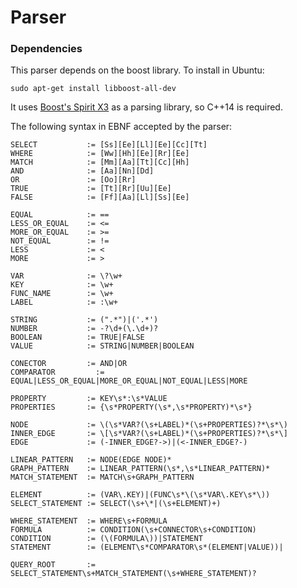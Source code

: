 # Parser

### Dependencies

This parser depends on the boost library. To install in Ubuntu:
```
sudo apt-get install libboost-all-dev
```
It uses [Boost's Spirit X3](https://www.boost.org/doc/libs/1_69_0/libs/spirit/doc/x3/html/index.html) as a parsing library, so C++14 is required.

The following syntax in EBNF accepted by the parser:
```
SELECT           := [Ss][Ee][Ll][Ee][Cc][Tt]
WHERE            := [Ww][Hh][Ee][Rr][Ee]
MATCH            := [Mm][Aa][Tt][Cc][Hh]
AND              := [Aa][Nn][Dd]
OR               := [Oo][Rr]
TRUE             := [Tt][Rr][Uu][Ee]
FALSE            := [Ff][Aa][Ll][Ss][Ee]

EQUAL            := ==
LESS_OR_EQUAL    := <=
MORE_OR_EQUAL    := >=
NOT_EQUAL        := !=
LESS             := <
MORE             := >

VAR              := \?\w+
KEY              := \w+
FUNC_NAME        := \w+
LABEL            := :\w+

STRING           := (".*")|('.*')
NUMBER           := -?\d+(\.\d+)?
BOOLEAN          := TRUE|FALSE
VALUE            := STRING|NUMBER|BOOLEAN

CONECTOR         := AND|OR
COMPARATOR         := EQUAL|LESS_OR_EQUAL|MORE_OR_EQUAL|NOT_EQUAL|LESS|MORE

PROPERTY         := KEY\s*:\s*VALUE
PROPERTIES       := {\s*PROPERTY(\s*,\s*PROPERTY)*\s*}

NODE             := \(\s*VAR?(\s+LABEL)*(\s+PROPERTIES)?*\s*\)
INNER_EDGE       := \[\s*VAR?(\s+LABEL)*(\s+PROPERTIES)?*\s*\]
EDGE             := (-INNER_EDGE?->)|(<-INNER_EDGE?-)

LINEAR_PATTERN   := NODE(EDGE NODE)*
GRAPH_PATTERN    := LINEAR_PATTERN(\s*,\s*LINEAR_PATTERN)*
MATCH_STATEMENT  := MATCH\s+GRAPH_PATTERN

ELEMENT          := (VAR\.KEY)|(FUNC\s*\(\s*VAR\.KEY\s*\))
SELECT_STATEMENT := SELECT(\s+\*|(\s+ELEMENT)+)

WHERE_STATEMENT  := WHERE\s+FORMULA
FORMULA          := CONDITION(\s+CONNECTOR\s+CONDITION)
CONDITION        := (\(FORMULA\))|STATEMENT
STATEMENT        := (ELEMENT\s*COMPARATOR\s*(ELEMENT|VALUE))|

QUERY_ROOT       := SELECT_STATEMENT\s+MATCH_STATEMENT(\s+WHERE_STATEMENT)?
```
